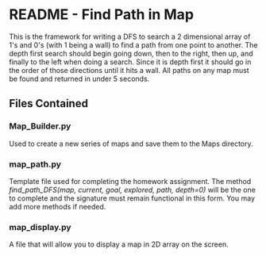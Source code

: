 # README - Find Path in Map #

This is the framework for writing a DFS to search a 2 dimensional array of 1's and 0's (with 1 being a wall) to find a path from one point to another.  The depth first search should begin going down, then to the right, then up, and finally to the left when doing a search.  Since it is depth first it should go in the order of those directions until it hits a wall.  All paths on any map must be found and returned in under 5 seconds.

## Files Contained ##

### Map_Builder.py ###
Used to create a new series of maps and save them to the Maps directory.  

### map_path.py ###
Template file used for completing the homework assignment.  The method *find_path_DFS(map, current, goal, explored, path, depth=0)* will be the one to complete and the signature must remain functional in this form.  You may add more methods if needed.

### map_display.py ###
A file that will allow you to display a map in 2D array on the screen.
